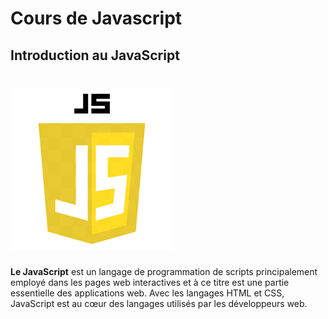 # <h1 style="align: center">Cours de Javascript</h1>  
## Introduction au JavaScript  
# <div style="align: center"> ![JavaScript](img/js.png)</div>  
__Le JavaScript__ est un langage de programmation de scripts principalement employé dans les pages web interactives et à ce titre est une partie essentielle des applications web. Avec les langages HTML et CSS, JavaScript est au cœur des langages utilisés par les développeurs web.